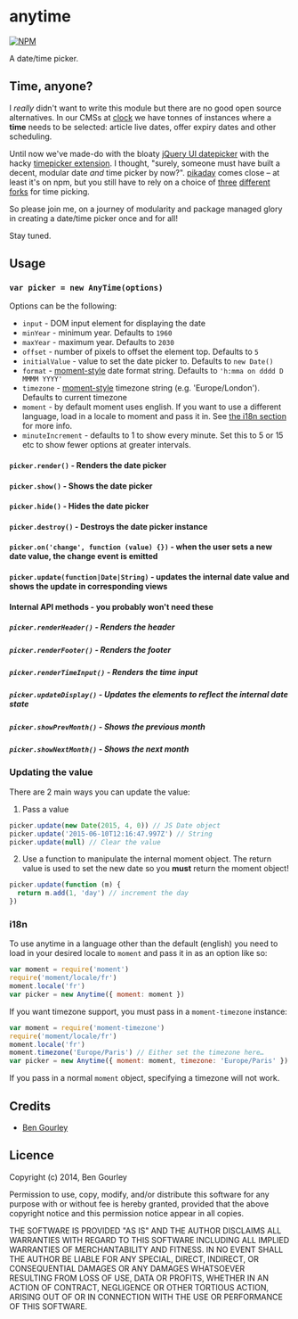 # anytime

[![NPM](https://nodei.co/npm/anytime.png?compact=true)](https://nodei.co/npm/anytime/)

A date/time picker.

## Time, anyone?

I *really* didn't want to write this module but there are no good open source alternatives. In our CMSs at [clock](https://github.com/clocklimited/) we have tonnes of instances where a **time** needs to be selected: article live dates, offer expiry dates and other scheduling.

Until now we've made-do with the bloaty [jQuery UI datepicker](http://jqueryui.com/datepicker/) with the hacky [timepicker extension](http://trentrichardson.com/examples/timepicker/). I thought, "surely, someone must have built a decent, modular date *and* time picker by now?". [pikaday](https://github.com/dbushell/Pikaday) comes close – at least it's on npm, but you still have to rely on a choice of [three](https://github.com/stas/Pikaday) [different](https://github.com/xeeali/Pikaday) [forks](https://github.com/owenmead/Pikaday) for time picking.

So please join me, on a journey of modularity and package managed glory in creating a date/time picker once and for all!

Stay tuned.

## Usage
### `var picker = new AnyTime(options)`

Options can be the following:

- `input` - DOM input element for displaying the date
- `minYear` - minimum year. Defaults to `1960`
- `maxYear` - maximum year. Defaults to `2030`
- `offset` - number of pixels to offset the element top. Defaults to `5`
- `initialValue` - value to set the date picker to. Defaults to `new Date()`
- `format` - [moment-style](http://momentjs.com/docs/#/displaying/format/) date format string. Defaults to `'h:mma on dddd D MMMM YYYY'`
- `timezone` - [moment-style](http://momentjs.com/timezone/) timezone string (e.g. 'Europe/London'). Defaults to current timezone
- `moment` - by default moment uses english. If you want to use a different language, load in a locale to moment and pass it in. See [the i18n section](#i18n) for more info.
- `minuteIncrement` - defaults to 1 to show every minute. Set this to 5 or 15 etc to show fewer options at greater intervals.

#### `picker.render()` - Renders the date picker
#### `picker.show()` - Shows the date picker
#### `picker.hide()` - Hides the date picker
#### `picker.destroy()` - Destroys the date picker instance
#### `picker.on('change', function (value) {})` - when the user sets a new date value, the change event is emitted
#### `picker.update(function|Date|String)` - updates the internal date value and shows the update in corresponding views

#### Internal API methods - you probably won't need these
##### `picker.renderHeader()` - Renders the header
##### `picker.renderFooter()` - Renders the footer
##### `picker.renderTimeInput()` - Renders the time input
##### `picker.updateDisplay()` - Updates the elements to reflect the internal date state
##### `picker.showPrevMonth()` - Shows the previous month
##### `picker.showNextMonth()` - Shows the next month


### Updating the value

There are 2 main ways you can update the value:

1. Pass a value

```js
picker.update(new Date(2015, 4, 0)) // JS Date object
picker.update('2015-06-10T12:16:47.997Z') // String
picker.update(null) // Clear the value
```

2. Use a function to manipulate the internal moment object. The return value is used
to set the new date so you **must** return the moment object!

```js
picker.update(function (m) {
  return m.add(1, 'day') // increment the day
})
```

### i18n

To use anytime in a language other than the default (english) you need to load in your desired locale
to `moment` and pass it in as an option like so:

```js
var moment = require('moment')
require('moment/locale/fr')
moment.locale('fr')
var picker = new Anytime({ moment: moment })
```

If you want timezone support, you must pass in a `moment-timezone` instance:

```js
var moment = require('moment-timezone')
require('moment/locale/fr')
moment.locale('fr')
moment.timezone('Europe/Paris') // Either set the timezone here…
var picker = new Anytime({ moment: moment, timezone: 'Europe/Paris' }) // …or here
```

If you pass in a normal `moment` object, specifying a timezone will not work.

## Credits
* [Ben Gourley](https://github.com/bengourley/)

## Licence
Copyright (c) 2014, Ben Gourley

Permission to use, copy, modify, and/or distribute this software for any purpose with or without fee is hereby granted, provided that the above copyright notice and this permission notice appear in all copies.

THE SOFTWARE IS PROVIDED "AS IS" AND THE AUTHOR DISCLAIMS ALL WARRANTIES WITH REGARD TO THIS SOFTWARE INCLUDING ALL IMPLIED WARRANTIES OF MERCHANTABILITY AND FITNESS. IN NO EVENT SHALL THE AUTHOR BE LIABLE FOR ANY SPECIAL, DIRECT, INDIRECT, OR CONSEQUENTIAL DAMAGES OR ANY DAMAGES WHATSOEVER RESULTING FROM LOSS OF USE, DATA OR PROFITS, WHETHER IN AN ACTION OF CONTRACT, NEGLIGENCE OR OTHER TORTIOUS ACTION, ARISING OUT OF OR IN CONNECTION WITH THE USE OR PERFORMANCE OF THIS SOFTWARE.
